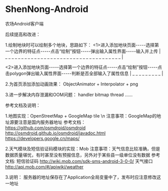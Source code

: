 # ShenNong-Android
农场Android客户端

后续提高和改进：

1.绘制地块时可以绘制多个地块，思路如下：
   <1>进入添加地块页面-----选择第一个边界的特征点-----点击“绘制”按钮-----弹出输入属性界面-----输入并上传
             | _ _ _ _ _ _ _ _ _ _ _ _ _ _ _ _ _ _ _ _ _ _ _ _ _ _ _ _ _ _ _ _ _ _ _ _ |
             
   <2>进入添加地块页面-----选择第一个边界的特征点-----点击“绘制”按钮-----点击polygon弹出输入属性界面-----判断是否全部输入了属性信息
                                 | _ _ _ _ _ _ _ _ _ |
                                 
2.为首页添加添加动画效果：
    ObjectAnimator + Interpolator + png
    
3.进一步解决内存泄漏和OOM问题：
    handler  bitmap  thread ......
    
参考文档及说明：

1.地图实现：OpenStreetMap + GoogleMap tile \n
   注意事项：GoogleMap的地址源要注意是国内服务器地址
   参考文档：
   https://github.com/osmdroid/osmdroid
   http://osmdroid.github.io/osmdroid/javadoc.html
   https://developers.google.cn/maps/

2.天气模块及短信验证码模块的实现：Mob
   注意事项：天气信息比较准确，但是数据质量堪忧，有时甚至没有预报信息，另外对于某些县一级单位没有数据
   参考文档:
   短信验证码  http://wiki.mob.com/sdk-sms-android-3-0-0/
   天气接口    http://api.mob.com/#/apiwiki/weather
   
3.说明：
   服务器的地址保存在了Application全局变量中了，发布时应注意修改这一地址
